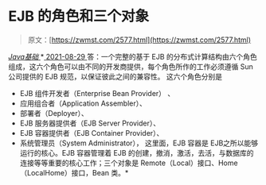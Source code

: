 <!--yml
category: 未分类
date: 0001-01-01 00:00:00
--->

# EJB 的角色和三个对象

> 原文：[https://zwmst.com/2577.html](https://zwmst.com/2577.html)

   [ *Java基础* ](https://zwmst.com/java%e5%9f%ba%e7%a1%80)*[ <time datetime="2021-08-29T11:16:55+08:00"> 2021-08-29 </time> ](https://zwmst.com/2577.html)  答：一个完整的基于 EJB 的分布式计算结构由六个角色组成，这六个角色可以由不同的开发商提供，每个角色所作的工作必须遵循 Sun 公司提供的 EJB 规范，以保证彼此之间的兼容性。
这六个角色分别是

*   EJB 组件开发者（Enterprise Bean Provider） 、
*   应用组合者（Application Assembler）、
*   部署者（Deployer）、
*   EJB 服务器提供者（EJB Server Provider）、
*   EJB 容器提供者（EJB Container Provider）、
*   系统管理员（System Administrator），
    这里面，EJB 容器是 EJB之所以能够运行的核心。EJB 容器管理着 EJB 的创建，撤消，激活，去活，与数据库的连接等等重要的核心工作；三个对象是 Remote（Local）接口、Home（LocalHome）接口，Bean 类。*